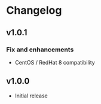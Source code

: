 # Changelog

## v1.0.1

### Fix and enhancements

- CentOS / RedHat 8 compatibility

## v1.0.0

- Initial release
